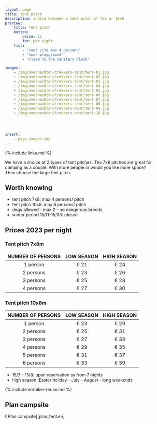 ```yaml
---
layout: page
title: Tent pitch
description: choice between a tent pitch of 7x8 or 10x8
preview:
    title: Tent pitch
    button:
        price: 21
        for: per night     
    list:
        - "tent site max 4 persons"
        - "near playground"
        - "close to the sanitary block"

images:
    - /img/overnachten/trekkers-tent/tent-01.jpg
    - /img/overnachten/trekkers-tent/tent-02.jpg
    - /img/overnachten/trekkers-tent/tent-03.jpg
    - /img/overnachten/trekkers-tent/tent-04.jpg
    - /img/overnachten/trekkers-tent/tent-05.jpg
    - /img/overnachten/trekkers-tent/tent-06.jpg
    - /img/overnachten/trekkers-tent/tent-07.jpg
    - /img/overnachten/trekkers-tent/tent-08.jpg
    - /img/overnachten/trekkers-tent/tent-09.jpg
    - /img/overnachten/trekkers-tent/tent-10.jpg




insert:
    - page-images-top
---
```

{% include links.md %}

We have a choice of 2 types of tent pitches. The 7x8 pitches are great for camping as a couple. With more people or would you like more space? Then choose the large tent pitch.


## Worth knowing

- tent pitch 7x8: max 4 persons/ pitch
- tent pitch 10x8: max 6 persons/ pitch
- dogs allowed - max 2 – no dangerous breeds
- winter period 15/11-15/03: closed

## Prices 2023 per night

### Tent pitch 7x8m

NUMBER OF PERSONS | LOW SEASON | HIGH SEASON      
:-------------:|:-----------:|:-----------:|
1 person      |€ 21          |€ 24    
2 persons     |€ 23          |€ 26         
3 persons     |€ 25          |€ 28
4 persons     |€ 27          |€ 30

### Tent pitch 10x8m

NUMBER OF PERSONS | LOW SEASON | HIGH SEASON      
:-------------:|:-----------:|:-----------:|
1 person      |€ 23          |€ 29   
2 persons     |€ 25          |€ 31
3 persons     |€ 27          |€ 33
4 persons     |€ 29          |€ 35   
5 persons     |€ 31          |€ 37
6 persons     |€ 33          |€ 39

* 15/7 - 15/8: upon reservation as from 7 nights
* high season: Easter holiday - July - August - long weekends


{% include en/hiker-reuse.md %}


## Plan campsite

![Plan campsite][plan_tent.en]
